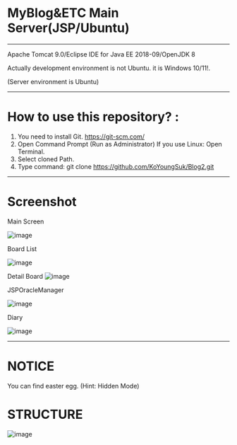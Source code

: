 # MyBlog&amp;ETC Main Server(JSP/Ubuntu)

------------------------------------------------------------------------------------------------------------------------------------------

Apache Tomcat 9.0/Eclipse IDE for Java EE 2018-09/OpenJDK 8

Actually development environment is not Ubuntu. it is Windows 10/11!.

(Server environment is Ubuntu)

--------------------------------------------------------------------------------------------------------------------------------------------

# How to use this repository? :

  1. You need to install Git. https://git-scm.com/
  2. Open Command Prompt (Run as Administrator)
     If you use Linux: Open Terminal. 
  4. Select cloned Path. 
  5. Type command: git clone https://github.com/KoYoungSuk/Blog2.git
  
 ----------------------------------------------------------------------------------------------------------------------------------------
 # Screenshot
 
 Main Screen 
 
![image](https://user-images.githubusercontent.com/58511486/204207878-c11c158e-d9c7-41e7-8d81-f9a55926c17f.png)

 Board List
 
 ![image](https://user-images.githubusercontent.com/58511486/170816836-c3049b6e-caea-478d-bddc-e19a83ed040e.png)

 Detail Board
 ![image](https://user-images.githubusercontent.com/58511486/204208484-3c658f90-d71f-4887-9377-5fd9c0b1d66e.png)

 JSPOracleManager
 
 ![image](https://user-images.githubusercontent.com/58511486/170816893-b9c05a71-b4bb-4cba-b68f-d1e77daf7a79.png)

 Diary
 
 ![image](https://user-images.githubusercontent.com/58511486/170846822-9f8288f0-f26c-4f0d-a105-cbcb47d1fff0.png)

 ------------------------------------------------------------------------------------------------------------------------------------------
 # NOTICE
 
 You can find easter egg. (Hint: Hidden Mode) 
 
 # STRUCTURE
 
 ![image](https://user-images.githubusercontent.com/58511486/172990055-738c4337-3423-4cb5-8389-8e19f1f69ef1.png)

